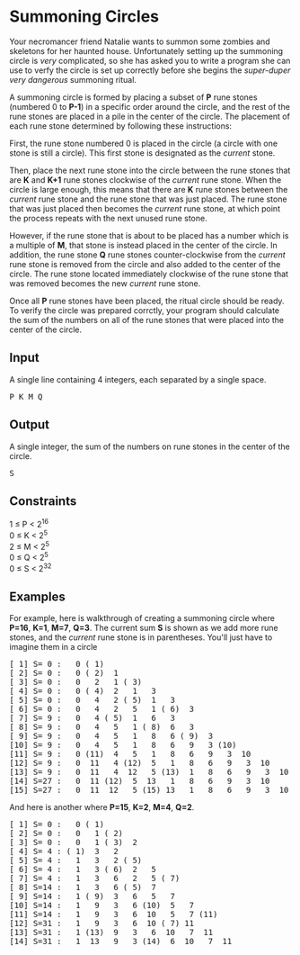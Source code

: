 # Summoning Circles

Your necromancer friend Natalie wants to summon some zombies and skeletons for her haunted house.
Unfortunately setting up the summoning circle is _very_ complicated,
so she has asked you to write a program she can use to verfy the circle is set up correctly before she begins the _super-duper very dangerous_ summoning ritual.

A summoning circle is formed by placing a subset of **P** rune stones (numbered 0 to **P-1**) in a specific order around the circle,
and the rest of the rune stones are placed in a pile in the center of the circle.
The placement of each rune stone determined by following these instructions:

First, the rune stone numbered 0 is placed in the circle (a circle with one stone is still a circle). This first stone is designated as the _current_ stone.

Then, place the next rune stone into the circle between the rune stones that are **K** and **K+1** rune stones clockwise of the _current_ rune stone.
When the circle is large enough, this means that there are **K** rune stones between the _current_ rune stone and the rune stone that was just placed.
The rune stone that was just placed then becomes the _current_ rune stone, at which point the process repeats with the next unused rune stone.

However, if the rune stone that is about to be placed has a number which is a multiple of **M**, that stone is instead placed in the center of the circle.
In addition, the rune stone **Q** rune stones counter-clockwise from the _current_ rune stone is removed from the circle and also added to the center of the circle.
The rune stone located immediately clockwise of the rune stone that was removed becomes the new _current_ rune stone.

Once all **P** rune stones have been placed, the ritual circle should be ready.
To verify the circle was prepared corrctly, your program should calculate the sum of the numbers on all of the rune stones that were placed into the center of the circle.

## Input

A single line containing 4 integers, each separated by a single space.
<pre>P K M Q</pre>

## Output

A single integer, the sum of the numbers on rune stones in the center of the circle.
<pre>S</pre>

## Constraints

1 ≤ P < 2<sup>16</sup>
<br/>
0 ≤ K < 2<sup>5</sup>
<br/>
2 ≤ M < 2<sup>5</sup>
<br/>
0 ≤ Q < 2<sup>5</sup>
<br/>
0 ≤ S < 2<sup>32</sup>

## Examples

For example, here is walkthrough of creating a summoning circle where **P=16**, **K=1**, **M=7**, **Q=3**.
The current sum **S** is shown as we add more rune stones, and the _current_ rune stone is in parentheses.
You'll just have to imagine them in a circle

<pre>[ 1] S= 0 :   0 ( 1)
[ 2] S= 0 :   0 ( 2)  1
[ 3] S= 0 :   0   2   1 ( 3)
[ 4] S= 0 :   0 ( 4)  2   1   3
[ 5] S= 0 :   0   4   2 ( 5)  1   3
[ 6] S= 0 :   0   4   2   5   1 ( 6)  3
[ 7] S= 9 :   0   4 ( 5)  1   6   3
[ 8] S= 9 :   0   4   5   1 ( 8)  6   3
[ 9] S= 9 :   0   4   5   1   8   6 ( 9)  3
[10] S= 9 :   0   4   5   1   8   6   9   3 (10)
[11] S= 9 :   0 (11)  4   5   1   8   6   9   3  10
[12] S= 9 :   0  11   4 (12)  5   1   8   6   9   3  10
[13] S= 9 :   0  11   4  12   5 (13)  1   8   6   9   3  10
[14] S=27 :   0  11 (12)  5  13   1   8   6   9   3  10
[15] S=27 :   0  11  12   5 (15) 13   1   8   6   9   3  10</pre>

And here is another where **P=15**, **K=2**, **M=4**, **Q=2**.
<pre>[ 1] S= 0 :   0 ( 1)
[ 2] S= 0 :   0   1 ( 2)
[ 3] S= 0 :   0   1 ( 3)  2
[ 4] S= 4 : ( 1)  3   2
[ 5] S= 4 :   1   3   2 ( 5)
[ 6] S= 4 :   1   3 ( 6)  2   5
[ 7] S= 4 :   1   3   6   2   5 ( 7)
[ 8] S=14 :   1   3   6 ( 5)  7
[ 9] S=14 :   1 ( 9)  3   6   5   7
[10] S=14 :   1   9   3   6 (10)  5   7
[11] S=14 :   1   9   3   6  10   5   7 (11)
[12] S=31 :   1   9   3   6  10 ( 7) 11
[13] S=31 :   1 (13)  9   3   6  10   7  11
[14] S=31 :   1  13   9   3 (14)  6  10   7  11</pre>
